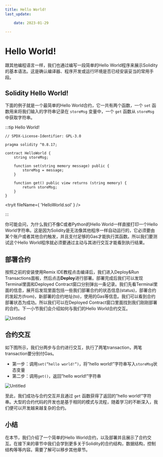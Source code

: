 ```yaml
---
title: Hello World!
last_update:

    date: 2023-01-29

---
```


# Hello World!

跟其他编程语言一样，我们也通过编写一段简单的Hello World程序来展示Solidity的基本语法。这是确认编译器、程序开发或运行环境是否已经安装妥当的常用手段。

## Solidity Hello World!

下面的例子就是一个最简单的Hello World合约，它一共有两个函数，一个 `set` 函数用来将我们输入的字符串记录在 `storeMsg` 变量中，一个 `get` 函数从 `storeMsg` 中获取字符串。

:::tip Hello World!

```solidity
// SPDX-License-Identifier: GPL-3.0

pragma solidity ^0.8.17;

contract HelloWorld {
    string storeMsg;

    function set(string memory message) public {
        storeMsg = message;
    }

    function get() public view returns (string memory) {
        return storeMsg;
    }
}
```

<tryit fileName={ 'HelloWorld.sol' } />

:::

你可能会问，为什么我们不像C或者Python的Hello World一样直接打印一个Hello World字符串。这是因为Solidity是无法像其他程序一样自动运行的，它必须要由某个账户或者其他合约触发，并且支付足够的Gas才能执行其函数。所以我们要测试这个Hello World程序就必须要通过主动与其进行交互才能看到执行结果。

## 部署合约

按照之前的安装使用Remix IDE教程点击编译后，我们进入Deploy&Run Transactions面板，然后点击**Deploy**进行部署。部署完成后我们可以发现Terminal里面和Deployed Contract窗口分别弹出一条记录。我们先看Terminal里面的信息，展开后发现里面包括一些我们部署合约的状态信息(status)，部署合约的发起方(from)，新部署的合约地址(to)，使用的Gas等信息。我们可以看到合约部署状态为成功。所以我们可以在Deployed Contract窗口里面找到我们刚刚部署的合约。下一小节我们会介绍如何与我们的Hello World合约交互。

![Untitled](assets/hello-world/Untitled.png)

## 合约交互

如下图所示，我们分两步与合约进行交互，执行了两笔transaction，两笔transaction要分别付Gas。

* 第一步：调用`set(”hello world!”)`，将”hello world!”字符串写入`storeMsg`状态变量
* 第二步：调用`get()`，返回”hello world!”字符串

![Untitled](assets/hello-world/Untitled1.png)

至此，我们成功与合约交互并且通过 `get` 函数获得了返回的”hello world!”字符串。大型的合约代码的开发也是基于相同的模式与流程，随着学习的不断深入，我们便可以开发越来越复杂的合约。

## 小结

在本节，我们介绍了一个简单的Hello World合约，以及部署并且展示了合约交互。在接下来的章节中我们会学到更多关于Solidity的合约结构，数据结构，控制结构等等内容。需要了解可以移步其他章节。
